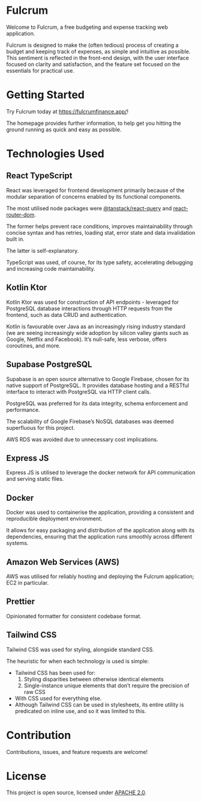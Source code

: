 # Fulcrum

Welcome to Fulcrum, a free budgeting and expense tracking web application.

Fulcrum is designed to make the (often tedious) process of creating a budget and keeping track of expenses, as simple and intuitive as possible. This sentiment is reflected in the front-end design, with the user interface focused on clarity and satisfaction, and the feature set focused on the essentials for practical use.



# Getting Started

Try Fulcrum today at https://fulcrumfinance.app/!

The homepage provides further information, to help get you hitting the ground running as quick and easy as possible.


# Technologies Used

## React TypeScript

React was leveraged for frontend development primarily because of the modular separation of concerns enabled by its functional components.

The most utilised node packages were [@tanstack/react-query](https://www.npmjs.com/package/@tanstack/react-query) and [react-router-dom](https://www.npmjs.com/package/react-router).

The former helps prevent race conditions, improves maintainability through concise syntax and has retries, loading stat, error state and data invalidation built in.

The latter is self-explanatory.

TypeScript was used, of course, for its type safety, accelerating debugging and increasing code maintainability.


## Kotlin Ktor

Kotlin Ktor was used for construction of API endpoints - leveraged for PostgreSQL database interactions through HTTP requests from the frontend, such as data CRUD and authentication.

Kotlin is favourable over Java as an increasingly rising industry standard (we are seeing increasingly wide adoption by silicon valley giants such as Google, Netflix and Facebook). It’s null-safe, less verbose, offers coroutines, and more.


## Supabase PostgreSQL

Supabase is an open source alternative to Google Firebase, chosen for its native support of PostgreSQL. It provides database hosting and a RESTful interface to interact with PostgreSQL via HTTP client calls.

PostgreSQL was preferred for its data integrity, schema enforcement and performance.

The scalability of Google Firebase’s NoSQL databases was deemed superfluous for this project.

AWS RDS was avoided due to unnecessary cost implications.


## Express JS

Express JS is utilised to leverage the docker network for API communication and serving static files.


## Docker

Docker was used to containerise the application, providing a consistent and reproducible deployment environment.

It allows for easy packaging and distribution of the application along with its dependencies, ensuring that the application runs smoothly across different systems.


## Amazon Web Services (AWS)

AWS was utilised for reliably hosting and deploying the Fulcrum application; EC2 in particular.


## Prettier

Opinionated formatter for consistent codebase format.


## Tailwind CSS

Tailwind CSS was used for styling, alongside standard CSS.

The heuristic for when each technology is used is simple:

- Tailwind CSS has been used for:
    1. Styling disparities between otherwise identical elements
    2. Single-instance unique elements that don’t require the precision of raw CSS
- With CSS used for everything else.
- Although Tailwind CSS can be used in stylesheets, its entire utility is predicated on inline use, and so it was limited to this.


# Contribution

Contributions, issues, and feature requests are welcome!


# License

This project is open source, licensed under [APACHE 2.0](https://github.com/WeiChongDevelops/Fulcrum/blob/main/LICENSE).

